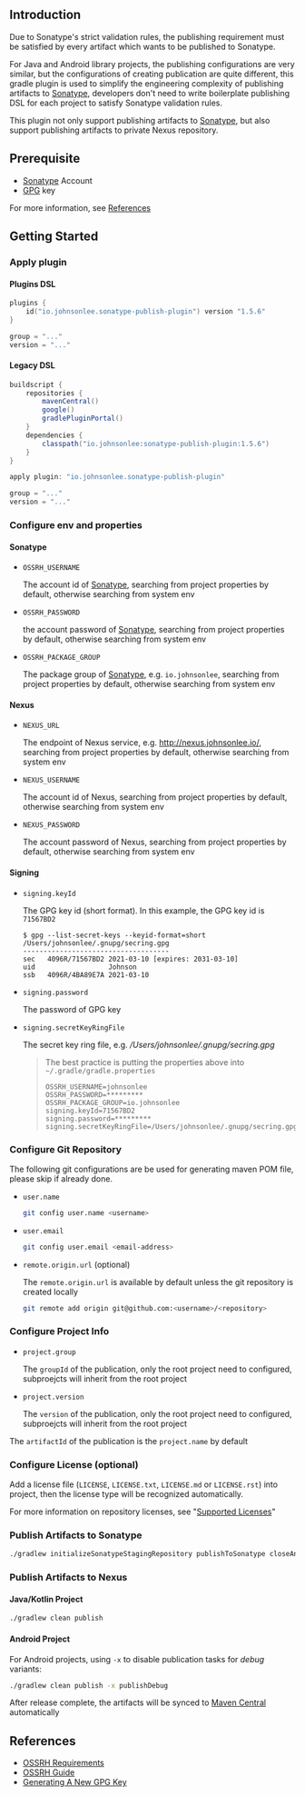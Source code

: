 ## Introduction

Due to Sonatype's strict validation rules, the publishing requirement must be satisfied by every artifact which wants to be published to Sonatype.

For Java and Android library projects, the publishing configurations are very similar, but the configurations of creating publication are quite different, this gradle plugin is used to simplify the engineering complexity of publishing artifacts to [Sonatype](https://oss.sonatype.org/), developers don't need to write boilerplate publishing DSL for each project to satisfy Sonatype validation rules.

This plugin not only support publishing artifacts to [Sonatype](https://oss.sonatype.org/), but also support publishing artifacts to private Nexus repository.

## Prerequisite

* [Sonatype](https://oss.sonatype.org/) Account
* [GPG](https://gnupg.org/) key

For more information, see [References](#references)

## Getting Started

### Apply plugin

#### Plugins DSL

```kotlin
plugins {
    id("io.johnsonlee.sonatype-publish-plugin") version "1.5.6"
}

group = "..."
version = "..."
```

#### Legacy DSL

```groovy
buildscript {
    repositories {
        mavenCentral()
        google()
        gradlePluginPortal()
    }
    dependencies {
        classpath("io.johnsonlee:sonatype-publish-plugin:1.5.6")
    }
}

apply plugin: "io.johnsonlee.sonatype-publish-plugin"

group = "..."
version = "..."
```

### Configure env and properties

#### Sonatype

* `OSSRH_USERNAME`

    The account id of [Sonatype](https://oss.sonatype.org/), searching from project properties by default, otherwise searching from system env

* `OSSRH_PASSWORD`

    the account password of [Sonatype](https://oss.sonatype.org/), searching from project properties by default, otherwise searching from system env

* `OSSRH_PACKAGE_GROUP`

    The package group of [Sonatype](https://oss.sonatype.org/), e.g. `io.johnsonlee`, searching from project properties by default, otherwise searching from system env

#### Nexus

* `NEXUS_URL`

    The endpoint of Nexus service, e.g. http://nexus.johnsonlee.io/, searching from project properties by default, otherwise searching from system env

* `NEXUS_USERNAME`

    The account id of Nexus, searching from project properties by default, otherwise searching from system env

* `NEXUS_PASSWORD`

    The account password of Nexus, searching from project properties by default, otherwise searching from system env

#### Signing

* `signing.keyId`

    The GPG key id (short format). In this example, the GPG key id is `71567BD2`

    ```
    $ gpg --list-secret-keys --keyid-format=short
    /Users/johnsonlee/.gnupg/secring.gpg
    ------------------------------------
    sec   4096R/71567BD2 2021-03-10 [expires: 2031-03-10]
    uid                  Johnson
    ssb   4096R/4BA89E7A 2021-03-10
    ```

* `signing.password`

    The password of GPG key

* `signing.secretKeyRingFile`

    The secret key ring file, e.g. */Users/johnsonlee/.gnupg/secring.gpg*

    > The best practice is putting the properties above into `~/.gradle/gradle.properties` 
    >
    > ```properties
    > OSSRH_USERNAME=johnsonlee
    > OSSRH_PASSWORD=*********
    > OSSRH_PACKAGE_GROUP=io.johnsonlee
    > signing.keyId=71567BD2
    > signing.password=*********
    > signing.secretKeyRingFile=/Users/johnsonlee/.gnupg/secring.gpg
    > ```

### Configure Git Repository

The following git configurations are be used for generating maven POM file, please skip if already done.

* `user.name`

    ```bash
    git config user.name <username>
    ```

* `user.email`

    ```bash
    git config user.email <email-address>
    ```

* `remote.origin.url` (optional)

    The `remote.origin.url`  is available by default unless the git repository is created locally

    ```bash
    git remote add origin git@github.com:<username>/<repository>
    ```

### Configure Project Info

* `project.group`

    The `groupId` of the publication, only the root project need to configured, subproejcts will inherit from the root project

* `project.version`

    The `version` of the publication, only the root project need to configured, subproejcts will inherit from the root project

The `artifactId` of the publication is the `project.name` by default

### Configure License (optional)

Add a license file (`LICENSE`, `LICENSE.txt`, `LICENSE.md` or `LICENSE.rst`) into project, then the license type will be recognized automatically.

For more information on repository licenses, see "[Supported Licenses](https://docs.github.com/en/repositories/managing-your-repositorys-settings-and-features/customizing-your-repository/licensing-a-repository#searching-github-by-license-type)"

### Publish Artifacts to Sonatype

```bash
./gradlew initializeSonatypeStagingRepository publishToSonatype closeAndReleaseRepository
```

### Publish Artifacts to Nexus

#### Java/Kotlin Project

```bash
./gradlew clean publish
```

#### Android Project

For Android projects,  using `-x` to disable publication tasks for *debug* variants:

```bash
./gradlew clean publish -x publishDebug
```

After release complete, the artifacts will be synced to [Maven Central](https://mvnrepository.com/repos/central) automatically

## References

- [OSSRH Requirements](https://central.sonatype.org/publish/requirements/)
- [OSSRH Guide](https://central.sonatype.org/publish/publish-guide/)
- [Generating A New GPG Key](https://docs.github.com/en/authentication/managing-commit-signature-verification/generating-a-new-gpg-key)

